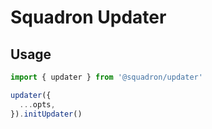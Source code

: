 # Squadron Updater

## Usage

```ts
import { updater } from '@squadron/updater'

updater({
  ...opts,
}).initUpdater()
```
